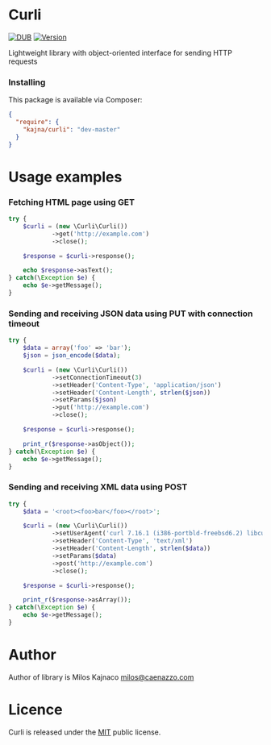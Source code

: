 Curli
=
[![DUB](https://img.shields.io/dub/l/vibe-d.svg)](http://opensource.org/licenses/MIT)
[![Version](https://img.shields.io/badge/version-0.9.0-orange.svg)](https://packagist.org/packages/kajna/curli)

Lightweight library with object-oriented interface for sending HTTP requests

### Installing

This package is available via Composer:

```json
{
  "require": {
    "kajna/curli": "dev-master"
  }
}
```

Usage examples
=
### Fetching HTML page using GET

```php
try {
	$curli = (new \Curli\Curli())
			->get('http://example.com')
			->close();

	$response = $curli->response();

	echo $response->asText();
} catch(\Exception $e) {
	echo $e->getMessage();
}
```
### Sending and receiving JSON data using PUT with connection timeout

```php
try {
	$data = array('foo' => 'bar');
	$json = json_encode($data);

	$curli = (new \Curli\Curli())
			->setConnectionTimeout(3)
			->setHeader('Content-Type', 'application/json')
			->setHeader('Content-Length', strlen($json))
			->setParams($json)
			->put('http://example.com')
			->close();

	$response = $curli->response();

	print_r($response->asObject());
} catch(\Exception $e) {
	echo $e->getMessage();
}
```
### Sending and receiving XML data using POST

```php
try {
	$data = '<root><foo>bar</foo></root>';

	$curli = (new \Curli\Curli())
			->setUserAgent('curl 7.16.1 (i386-portbld-freebsd6.2) libcurl/7.16.1 OpenSSL/0.9.7m zlib/1.2.3')
			->setHeader('Content-Type', 'text/xml')
			->setHeader('Content-Length', strlen($data))
			->setParams($data)
			->post('http://example.com')
			->close();

	$response = $curli->response();

	print_r($response->asArray());
} catch(\Exception $e) {
	echo $e->getMessage();
}
```

Author
=
Author of library is Milos Kajnaco 
milos@caenazzo.com

Licence
=
Curli is released under the [MIT](http://opensource.org/licenses/MIT) public license.
